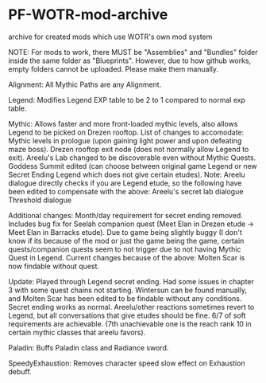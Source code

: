 # PF-WOTR-mod-archive
archive for created mods which use WOTR's own mod system

NOTE:
For mods to work, there MUST be "Assemblies" and "Bundles" folder inside the same folder as "Blueprints". However, due to how github works, empty folders cannot be uploaded. Please make them manually.

Alignment:
All Mythic Paths are any Alignment.

Legend:
Modifies Legend EXP table to be 2 to 1 compared to normal exp table.

Mythic:
Allows faster and more front-loaded mythic levels, also allows Legend to be picked on Drezen rooftop.
List of changes to accomodate:
Mythic levels in prologue (upon gaining light power and upon defeating maze boss).
Drezen rooftop exit node (does not normally allow Legend to exit).
Areelu's Lab changed to be discoverable even without Mythic Quests.
Goddess Summit edited (can choose between original game Legend or new Secret Ending Legend which does not give certain etudes).
Note: Areelu dialogue directly checks if you are Legend etude, so the following have been edited to compensate with the above:
Areelu's secret lab dialogue
Threshold dialogue

Additional changes:
Month/day requirement for secret ending removed.
Includes bug fix for Seelah companion quest (Meet Elan in Drezen etude -> Meet Elan in Barracks etude).
Due to game being slightly buggy (I don't know if its because of the mod or just the game being the game, certain quests/companion quests seem to not trigger due to not having Mythic Quest in Legend.
Current changes because of the above:
Molten Scar is now findable without quest.

Update: Played through Legend secret ending. Had some issues in chapter 3 with some quest chains not starting. Wintersun can be found manually, and Molten Scar has been edited to be findable without any conditions. Secret ending works as normal. Areelu/other reactions sometimes revert to Legend, but all conversations that give etudes should be fine. 6/7 of soft requirements are achievable. (7th unachievable one is the reach rank 10 in certain mythic classes that areelu favors).

Paladin:
Buffs Paladin class and Radiance sword.


SpeedyExhaustion:
Removes character speed slow effect on Exhaustion debuff.
